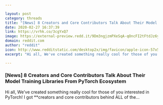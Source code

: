 ```yaml
---

layout: post
category: threads
title: "[News] 8 Creators and Core Contributors Talk About Their Model Training Libraries From PyTorch Ecosystem"
date: 2020-02-27 16:37:39
link: https://vrhk.co/3cgYxQ7
image: https://external-preview.redd.it/9Dm3ngjzmPXeSqA-qOncFI2tFtdJz6yQrXQlslUGpYc.jpg?width=1171&height=613.089005236&auto=webp&crop=1171:613.089005236,smart&s=4423bb03376852876515f1292f19329b9afe050d
domain: reddit.com
author: "reddit"
icon: http://www.redditstatic.com/desktop2x/img/favicon/apple-icon-57x57.png
excerpt: "Hi all, We've created something really cool for those of you interested in PyTorch! I got **creators and core contributors behind ALL of the..."

---
```


### [News] 8 Creators and Core Contributors Talk About Their Model Training Libraries From PyTorch Ecosystem

Hi all, We've created something really cool for those of you interested in PyTorch! I got **creators and core contributors behind ALL of the...